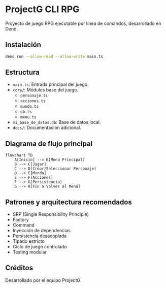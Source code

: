 # ProjectG CLI RPG

Proyecto de juego RPG ejecutable por línea de comandos, desarrollado en Deno.

## Instalación

```sh
deno run --allow-read --allow-write main.ts
```

## Estructura

- `main.ts`: Entrada principal del juego.
- `core/`: Módulos base del juego.
  - `personaje.ts`
  - `acciones.ts`
  - `mundo.ts`
  - `db.ts`
  - `menu.ts`
- `mi_base_de_datos.db`: Base de datos local.
- `docs/`: Documentación adicional.

## Diagrama de flujo principal

```mermaid
flowchart TD
    A[Inicio] --> B[Menú Principal]
    B --> C[Jugar]
    C --> D[Crear/Seleccionar Personaje]
    D --> E[Mundo]
    E --> F[Acciones]
    F --> G[Persistencia]
    G --> H[Fin o Volver al Menú]
```

## Patrones y arquitectura recomendados

- SRP (Single Responsibility Principle)
- Factory
- Command
- Inyección de dependencias
- Persistencia desacoplada
- Tipado estricto
- Ciclo de juego controlado
- Testing modular

## Créditos

Desarrollado por el equipo ProjectG.
